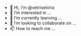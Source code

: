 - 👋 Hi, I’m @vetriselvira
- 👀 I’m interested in ...
- 🌱 I’m currently learning ...
- 💞️ I’m looking to collaborate on ...
- 📫 How to reach me ...

<!---
vetriselvira/vetriselvira is a ✨ special ✨ repository because its `README.md` (this file) appears on your GitHub profile.
You can click the Preview link to take a look at your changes.
--->

